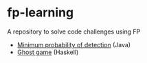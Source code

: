 # fp-learning
A repository to solve code challenges using FP

* [Minimum probability of detection](min-probability/) (Java)
* [Ghost game](ghost-game/) (Haskell)
